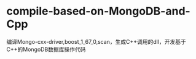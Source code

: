 # compile-based-on-MongoDB-and-Cpp
编译Mongo-cxx-driver,boost_1_67_0,scan，生成C++调用的dll，开发基于C++的MongoDB数据库操作代码
